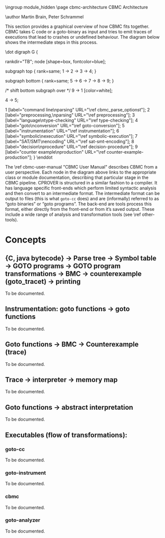 \ingroup module_hidden 
\page cbmc-architecture CBMC Architecture

\author Martin Brain, Peter Schrammel

This section provides a graphical overview of how CBMC fits together.
CBMC takes C code or a goto-binary as input and tries to emit traces
of executions that lead to crashes or undefined behaviour. The diagram
below shows the intermediate steps in this process.

\dot
digraph G {

  rankdir="TB";
  node [shape=box, fontcolor=blue];

  subgraph top {
    rank=same;
    1 -> 2 -> 3 -> 4;
  }

  subgraph bottom {
    rank=same;
    5 -> 6 -> 7 -> 8 -> 9;
  }

  /* shift bottom subgraph over */
  9 -> 1 [color=white];

  4 -> 5;

  1 [label="command line\nparsing" URL="\ref cbmc_parse_optionst"];
  2 [label="preprocessing,\nparsing" URL="\ref preprocessing"];
  3 [label="language\ntype-checking" URL="\ref type-checking"];
  4 [label="goto\nconversion" URL="\ref goto-conversion"];
  5 [label="instrumentation" URL="\ref instrumentation"];
  6 [label="symbolic\nexecution" URL="\ref symbolic-execution"];
  7 [label="SAT/SMT\nencoding" URL="\ref sat-smt-encoding"];
  8 [label="decision\nprocedure" URL="\ref decision-procedure"];
  9 [label="counter example\nproduction" URL="\ref counter-example-production"];
}
\enddot

The \ref cbmc-user-manual "CBMC User Manual" describes CBMC from a user
perspective. Each node in the diagram above links to the appropriate
class or module documentation, describing that particular stage in the
CBMC pipeline.
CPROVER is structured in a similar fashion to a compiler. It has
language specific front-ends which perform limited syntactic analysis
and then convert to an intermediate format. The intermediate format can
be output to files (this is what `goto-cc` does) and are (informally)
referred to as “goto binaries” or “goto programs”. The back-end are
tools process this format, either directly from the front-end or from
it’s saved output. These include a wide range of analysis and
transformation tools (see \ref other-tools).

# Concepts #
## {C, java bytecode} &rarr; Parse tree &rarr; Symbol table &rarr; GOTO programs &rarr; GOTO program transformations &rarr; BMC &rarr; counterexample (goto_tracet) &rarr; printing ##

To be documented.

## Instrumentation: goto functions &rarr; goto functions ##

To be documented.

## Goto functions &rarr; BMC &rarr; Counterexample (trace) ##

To be documented.

## Trace &rarr; interpreter &rarr; memory map ##

To be documented.

## Goto functions &rarr; abstract interpretation ##

To be documented.

## Executables (flow of transformations): ##

### goto-cc ###

To be documented.

### goto-instrument ###

To be documented.

### cbmc ###

To be documented.

### goto-analyzer ###

To be documented.

